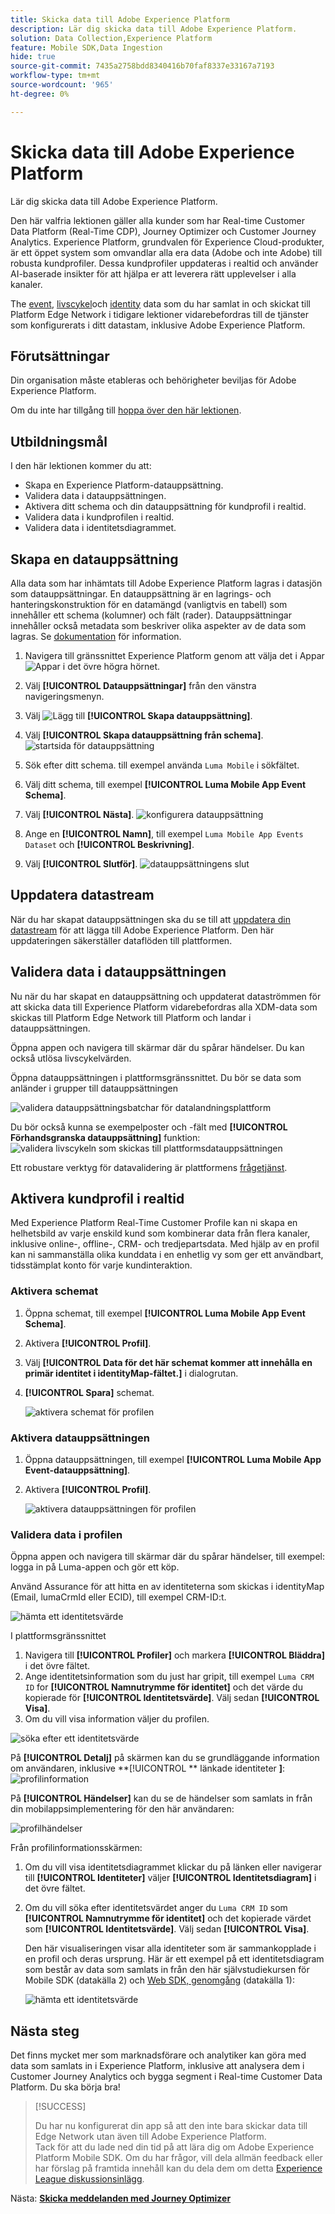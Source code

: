 ```yaml
---
title: Skicka data till Adobe Experience Platform
description: Lär dig skicka data till Adobe Experience Platform.
solution: Data Collection,Experience Platform
feature: Mobile SDK,Data Ingestion
hide: true
source-git-commit: 7435a2758bdd8340416b70faf8337e33167a7193
workflow-type: tm+mt
source-wordcount: '965'
ht-degree: 0%

---
```


# Skicka data till Adobe Experience Platform

Lär dig skicka data till Adobe Experience Platform.

Den här valfria lektionen gäller alla kunder som har Real-time Customer Data Platform (Real-Time CDP), Journey Optimizer och Customer Journey Analytics. Experience Platform, grundvalen för Experience Cloud-produkter, är ett öppet system som omvandlar alla era data (Adobe och inte Adobe) till robusta kundprofiler. Dessa kundprofiler uppdateras i realtid och använder AI-baserade insikter för att hjälpa er att leverera rätt upplevelser i alla kanaler.

The [event](events.md), [livscykel](lifecycle-data.md)och [identity](identity.md) data som du har samlat in och skickat till Platform Edge Network i tidigare lektioner vidarebefordras till de tjänster som konfigurerats i ditt datastam, inklusive Adobe Experience Platform.


## Förutsättningar

Din organisation måste etableras och behörigheter beviljas för Adobe Experience Platform.

Om du inte har tillgång till [hoppa över den här lektionen](install-sdks.md).

## Utbildningsmål

I den här lektionen kommer du att:

* Skapa en Experience Platform-datauppsättning.
* Validera data i datauppsättningen.
* Aktivera ditt schema och din datauppsättning för kundprofil i realtid.
* Validera data i kundprofilen i realtid.
* Validera data i identitetsdiagrammet.


## Skapa en datauppsättning

Alla data som har inhämtats till Adobe Experience Platform lagras i datasjön som datauppsättningar. En datauppsättning är en lagrings- och hanteringskonstruktion för en datamängd (vanligtvis en tabell) som innehåller ett schema (kolumner) och fält (rader). Datauppsättningar innehåller också metadata som beskriver olika aspekter av de data som lagras. Se [dokumentation](https://experienceleague.adobe.com/docs/experience-platform/catalog/datasets/overview.html) för information.

1. Navigera till gränssnittet Experience Platform genom att välja det i Appar ![Appar](https://spectrum.adobe.com/static/icons/workflow_18/Smock_Apps_18_N.svg) i det övre högra hörnet.


1. Välj **[!UICONTROL Datauppsättningar]** från den vänstra navigeringsmenyn.

1. Välj ![Lägg till](https://spectrum.adobe.com/static/icons/workflow_18/Smock_AddCircle_18_N.svg) **[!UICONTROL Skapa datauppsättning]**.

1. Välj **[!UICONTROL Skapa datauppsättning från schema]**.
   ![startsida för datauppsättning](assets/dataset-create.png)

1. Sök efter ditt schema. till exempel använda `Luma Mobile` i sökfältet.
1. Välj ditt schema, till exempel **[!UICONTROL Luma Mobile App Event Schema]**.

1. Välj **[!UICONTROL Nästa]**.
   ![konfigurera datauppsättning](assets/dataset-configure.png)

1. Ange en **[!UICONTROL Namn]**, till exempel `Luma Mobile App Events Dataset` och **[!UICONTROL Beskrivning]**.

1. Välj **[!UICONTROL Slutför]**.
   ![datauppsättningens slut](assets/dataset-finish.png)

## Uppdatera datastream

När du har skapat datauppsättningen ska du se till att [uppdatera din datastream](create-datastream.md#adobe-experience-platform) för att lägga till Adobe Experience Platform. Den här uppdateringen säkerställer dataflöden till plattformen.

## Validera data i datauppsättningen

Nu när du har skapat en datauppsättning och uppdaterat dataströmmen för att skicka data till Experience Platform vidarebefordras alla XDM-data som skickas till Platform Edge Network till Platform och landar i datauppsättningen.

Öppna appen och navigera till skärmar där du spårar händelser. Du kan också utlösa livscykelvärden.

Öppna datauppsättningen i plattformsgränssnittet. Du bör se data som anländer i grupper till datauppsättningen

![validera datauppsättningsbatchar för datalandningsplattform](assets/platform-dataset-batches.png)

Du bör också kunna se exempelposter och -fält med **[!UICONTROL Förhandsgranska datauppsättning]** funktion:
![validera livscykeln som skickas till plattformsdatauppsättningen](assets/lifecycle-platform-dataset.png)

Ett robustare verktyg för datavalidering är plattformens [frågetjänst](https://experienceleague.adobe.com/docs/platform-learn/tutorials/queries/explore-data.html).

## Aktivera kundprofil i realtid

Med Experience Platform Real-Time Customer Profile kan ni skapa en helhetsbild av varje enskild kund som kombinerar data från flera kanaler, inklusive online-, offline-, CRM- och tredjepartsdata. Med hjälp av en profil kan ni sammanställa olika kunddata i en enhetlig vy som ger ett användbart, tidsstämplat konto för varje kundinteraktion.

### Aktivera schemat

1. Öppna schemat, till exempel **[!UICONTROL Luma Mobile App Event Schema]**.
1. Aktivera **[!UICONTROL Profil]**.
1. Välj **[!UICONTROL Data för det här schemat kommer att innehålla en primär identitet i identityMap-fältet.]** i dialogrutan.
1. **[!UICONTROL Spara]** schemat.

   ![aktivera schemat för profilen](assets/platform-profile-schema.png)

### Aktivera datauppsättningen

1. Öppna datauppsättningen, till exempel **[!UICONTROL Luma Mobile App Event-datauppsättning]**.
1. Aktivera **[!UICONTROL Profil]**.

   ![aktivera datauppsättningen för profilen](assets/platform-profile-dataset.png)

### Validera data i profilen

Öppna appen och navigera till skärmar där du spårar händelser, till exempel: logga in på Luma-appen och gör ett köp.

Använd Assurance för att hitta en av identiteterna som skickas i identityMap (Email, lumaCrmId eller ECID), till exempel CRM-ID:t.

![hämta ett identitetsvärde](assets/platform-identity.png)

I plattformsgränssnittet

1. Navigera till **[!UICONTROL Profiler]** och markera **[!UICONTROL Bläddra]** i det övre fältet.
1. Ange identitetsinformation som du just har gripit, till exempel `Luma CRM ID` for **[!UICONTROL Namnutrymme för identitet]** och det värde du kopierade för **[!UICONTROL Identitetsvärde]**. Välj sedan **[!UICONTROL Visa]**.
1. Om du vill visa information väljer du profilen.

![söka efter ett identitetsvärde](assets/platform-profile-lookup.png)

På **[!UICONTROL Detalj]** på skärmen kan du se grundläggande information om användaren, inklusive **[!UICONTROL ** länkade identiteter **]**:
![profilinformation](assets/platform-profile-details.png)

På **[!UICONTROL Händelser]** kan du se de händelser som samlats in från din mobilappsimplementering för den här användaren:

![profilhändelser](assets/platform-profile-events.png)


Från profilinformationsskärmen:

1. Om du vill visa identitetsdiagrammet klickar du på länken eller navigerar till **[!UICONTROL Identiteter]** väljer **[!UICONTROL Identitetsdiagram]** i det övre fältet.
1. Om du vill söka efter identitetsvärdet anger du `Luma CRM ID` som **[!UICONTROL Namnutrymme för identitet]** och det kopierade värdet som **[!UICONTROL Identitetsvärde]**. Välj sedan **[!UICONTROL Visa]**.

   Den här visualiseringen visar alla identiteter som är sammankopplade i en profil och deras ursprung. Här är ett exempel på ett identitetsdiagram som består av data som samlats in från den här självstudiekursen för Mobile SDK (datakälla 2) och [Web SDK, genomgång](https://experienceleague.adobe.com/docs/platform-learn/implement-web-sdk/overview.html) (datakälla 1):

   ![hämta ett identitetsvärde](assets/platform-profile-identitygraph.png)


## Nästa steg

Det finns mycket mer som marknadsförare och analytiker kan göra med data som samlats in i Experience Platform, inklusive att analysera dem i Customer Journey Analytics och bygga segment i Real-time Customer Data Platform. Du ska börja bra!


>[!SUCCESS]
>
>Du har nu konfigurerat din app så att den inte bara skickar data till Edge Network utan även till Adobe Experience Platform.<br>Tack för att du lade ned din tid på att lära dig om Adobe Experience Platform Mobile SDK. Om du har frågor, vill dela allmän feedback eller har förslag på framtida innehåll kan du dela dem om detta [Experience League diskussionsinlägg](https://experienceleaguecommunities.adobe.com/t5/adobe-experience-platform-launch/tutorial-discussion-implement-adobe-experience-cloud-in-mobile/td-p/443796).

Nästa: **[Skicka meddelanden med Journey Optimizer](journey-optimizer-push.md)**
